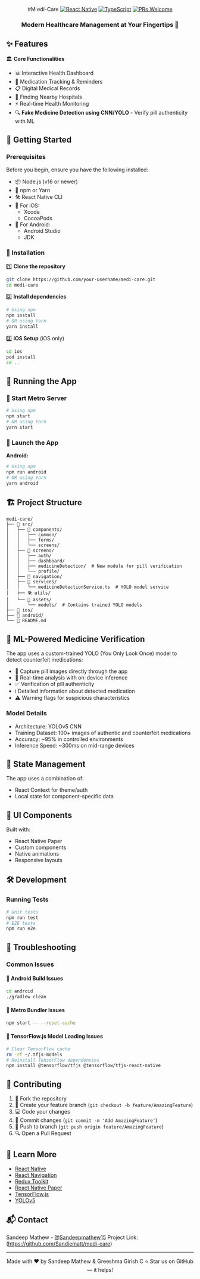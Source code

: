 <div align="center">
  
#M edi-Care
[![React Native](https://img.shields.io/badge/React_Native-20232A?style=for-the-badge&logo=react&logoColor=61DAFB)](https://reactnative.dev/)
[![TypeScript](https://img.shields.io/badge/TypeScript-007ACC?style=for-the-badge&logo=typescript&logoColor=white)](https://www.typescriptlang.org/)
[![PRs Welcome](https://img.shields.io/badge/PRs-welcome-brightgreen.svg?style=for-the-badge)](CODE_OF_CONDUCT.md)
### Modern Healthcare Management at Your Fingertips 📱
</div>

## ✨ Features
🏛️ **Core Functionalities**
- 📊 Interactive Health Dashboard
- 💊 Medication Tracking & Reminders
- 📋 Digital Medical Records
- 🎥 Finding Nearby Hospitals
- ⚡ Real-time Health Monitoring
- 🔍 **Fake Medicine Detection using CNN/YOLO** - Verify pill authenticity with ML

## 🚀 Getting Started
### Prerequisites
Before you begin, ensure you have the following installed:
- 📦 Node.js (v16 or newer)
- 🔧 npm or Yarn
- 🛠️ React Native CLI
- 🍎 For iOS:
  - Xcode
  - CocoaPods
- 🤖 For Android:
  - Android Studio
  - JDK

### 🔨 Installation
1️⃣ **Clone the repository**
```bash
git clone https://github.com/your-username/medi-care.git
cd medi-care
```

2️⃣ **Install dependencies**
```bash
# Using npm
npm install
# OR using Yarn
yarn install
```

3️⃣ **iOS Setup** (iOS only)
```bash
cd ios
pod install
cd ..
```

## 🎯 Running the App
### 🚦 Start Metro Server
```bash
# Using npm
npm start
# OR using Yarn
yarn start
```

### 📱 Launch the App
**Android:**
```bash
# Using npm
npm run android
# OR using Yarn
yarn android
```

## 🏗️ Project Structure
```
medi-care/
├── 📱 src/
│   ├── 🧩 components/
│   │   ├── common/
│   │   ├── forms/
│   │   └── screens/
│   ├── 📄 screens/
│   │   ├── auth/
│   │   ├── dashboard/
│   │   ├── medicineDetection/  # New module for pill verification
│   │   └── profile/
│   ├── 🧭 navigation/
│   ├── 🔧 services/
│   │   └── medicineDetectionService.ts  # YOLO model service
│   ├── 🛠️ utils/
│   └── 🎨 assets/
│       └── models/  # Contains trained YOLO models
├── 📱 ios/
├── 🤖 android/
└── 📘 README.md
```

## 🧠 ML-Powered Medicine Verification
The app uses a custom-trained YOLO (You Only Look Once) model to detect counterfeit medications:

- 📸 Capture pill images directly through the app
- 🔄 Real-time analysis with on-device inference
- ✅ Verification of pill authenticity
- ℹ️ Detailed information about detected medication
- ⚠️ Warning flags for suspicious characteristics

### Model Details
- Architecture: YOLOv5 CNN
- Training Dataset: 100+ images of authentic and counterfeit medications
- Accuracy: ~95% in controlled environments
- Inference Speed: ~300ms on mid-range devices

## 🔄 State Management
The app uses a combination of:
- React Context for theme/auth
- Local state for component-specific data

## 🎨 UI Components
Built with:
- React Native Paper
- Custom components
- Native animations
- Responsive layouts

## 🛠️ Development
### Running Tests
```bash
# Unit tests
npm run test
# E2E tests
npm run e2e
```

## 🐛 Troubleshooting
### Common Issues
#### 🔴 Android Build Issues
```bash
cd android
./gradlew clean
```

#### 🔴 Metro Bundler Issues
```bash
npm start -- --reset-cache
```

#### 🔴 TensorFlow.js Model Loading Issues
```bash
# Clear TensorFlow cache
rm -rf ~/.tfjs-models
# Reinstall TensorFlow dependencies
npm install @tensorflow/tfjs @tensorflow/tfjs-react-native
```

## 🤝 Contributing
1. 🍴 Fork the repository
2. 🌱 Create your feature branch (`git checkout -b feature/AmazingFeature`)
3. 💻 Code your changes
4. 📝 Commit changes (`git commit -m 'Add AmazingFeature'`)
5. 🚀 Push to branch (`git push origin feature/AmazingFeature`)
6. 🔍 Open a Pull Request

## 📘 Learn More
- [React Native](https://reactnative.dev/)
- [React Navigation](https://reactnavigation.org/)
- [Redux Toolkit](https://redux-toolkit.js.org/)
- [React Native Paper](https://callstack.github.io/react-native-paper/)
- [TensorFlow.js](https://www.tensorflow.org/js)
- [YOLOv5](https://github.com/ultralytics/yolov5)

## 📬 Contact
Sandeep Mathew - [@Sandeepmathew15](https://x.com/SandeepMathew15)
Project Link: (https://github.com/Sandiematt/medi-care)

---
<div align="center">
Made with ❤️ by Sandeep Mathew & Greeshma Girish C
⭐️ Star us on GitHub — it helps! 
</div>
